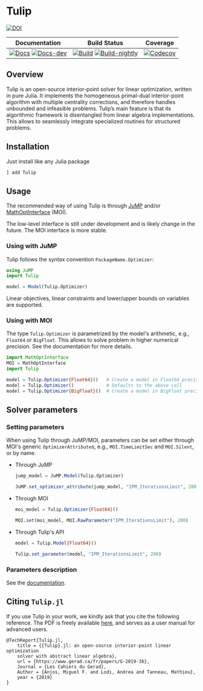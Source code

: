 # Tulip

[![DOI](https://zenodo.org/badge/131298750.svg)](https://zenodo.org/badge/latestdoi/131298750)

 **Documentation** | **Build Status** | **Coverage** |
|:-----------------:|:----------------:|:------------:|
| [![Docs][docs-stable-img]][docs-stable-url] [![Docs-dev][docs-dev-img]][docs-dev-url] | [![Build][build-img]][build-url] [![Build-nightly][build-nightly-img]][build-nightly-url] | [![Codecov][codecov-img]][codecov-url] |

[docs-stable-img]: https://img.shields.io/badge/docs-stable-blue.svg
[docs-dev-img]: https://img.shields.io/badge/docs-dev-purple.svg
[docs-stable-url]: https://ds4dm.github.io/Tulip.jl/stable
[docs-dev-url]: https://ds4dm.github.io/Tulip.jl/dev/

[build-img]: https://github.com/ds4dm/Tulip.jl/workflows/CI/badge.svg?branch=master
[build-url]: https://github.com/ds4dm/Tulip.jl/actions?query=workflow%3ACI
[build-nightly-img]: https://github.com/ds4dm/Tulip.jl/workflows/CI-nightly/badge.svg?branch=master
[build-nightly-url]: https://github.com/ds4dm/Tulip.jl/actions?query=workflow%3A🌙
[codecov-img]: https://codecov.io/github/ds4dm/Tulip.jl/coverage.svg?branch=master
[codecov-url]: https://codecov.io/github/ds4dm/Tulip.jl?branch=master


## Overview
Tulip is an open-source interior-point solver for linear optimization, written in pure Julia.
It implements the homogeneous primal-dual interior-point algorithm with multiple centrality corrections, and therefore handles unbounded and infeasible problems.
Tulip’s main feature is that its algorithmic framework is disentangled from linear algebra implementations.
This allows to seamlessly integrate specialized routines for structured problems.

## Installation

Just install like any Julia package

```julia
] add Tulip
```

## Usage

The recommended way of using Tulip is through [JuMP](https://github.com/jump-dev/JuMP.jl) and/or [MathOptInterface](https://github.com/jump-dev/MathOptInterface.jl) (MOI).

The low-level interface is still under development and is likely change in the future.
The MOI interface is more stable.

### Using with JuMP
Tulip follows the syntax convention `PackageName.Optimizer`:

```julia
using JuMP
import Tulip

model = Model(Tulip.Optimizer)
```

Linear objectives, linear constraints and lower/upper bounds on variables are supported.

### Using with MOI

The type `Tulip.Optimizer` is parametrized by the model's arithmetic, e.g., `Float64` or `BigFloat`.
This allows to solve problem in higher numerical precision.
See the documentation for more details.

```julia
import MathOptInterface
MOI = MathOptInterface
import Tulip

model = Tulip.Optimizer{Float64}()   # Create a model in Float64 precision
model = Tulip.Optimizer()            # Defaults to the above call
model = Tulip.Optimizer{BigFloat}()  # Create a model in BigFloat precision
```

## Solver parameters

### Setting parameters

When using Tulip through JuMP/MOI, parameters can be set either through MOI's generic `OptimizerAttribute`s, e.g., `MOI.TimeLimitSec` and `MOI.Silent`, or by name.

* Through JuMP
    ```julia
    jump_model = JuMP.Model(Tulip.Optimizer)

    JuMP.set_optimizer_attribute(jump_model, "IPM_IterationsLimit", 200)
    ```

* Through MOI
    ```julia
    moi_model = Tulip.Optimizer{Float64}()

    MOI.set(moi_model, MOI.RawParameter("IPM_IterationsLimit"), 200)
    ```

* Through Tulip's API
    ```julia
    model = Tulip.Model{Float64}()

    Tulip.set_parameter(model, "IPM_IterationsLimit", 200)
    ```

### Parameters description

See the [documentation](https://ds4dm.github.io/Tulip.jl/stable/reference/options/).

## Citing `Tulip.jl`

If you use Tulip in your work, we kindly ask that you cite the following reference.
The PDF is freely available [here](https://www.gerad.ca/fr/papers/G-2019-36/view), and serves as a user manual for advanced users.

```
@TechReport{Tulip.jl,
    title = {{Tulip}.jl: an open-source interior-point linear optimization
    solver with abstract linear algebra},
    url = {https://www.gerad.ca/fr/papers/G-2019-36},
    Journal = {Les Cahiers du Gerad},
    Author = {Anjos, Miguel F. and Lodi, Andrea and Tanneau, Mathieu},
    year = {2019}
}
```
